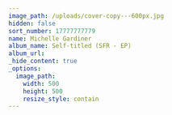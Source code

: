 ```yaml
---
image_path: /uploads/cover-copy---600px.jpg
hidden: false
sort_number: 17777777779
name: Michelle Gardiner
album_name: Self-titled (SFR - EP)
album_url:
_hide_content: true
_options:
  image_path:
    width: 500
    height: 500
    resize_style: contain
---
```


